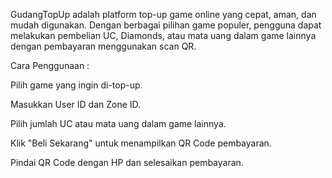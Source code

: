 GudangTopUp adalah platform top-up game online yang cepat, aman, dan mudah digunakan. Dengan berbagai pilihan game populer, pengguna dapat melakukan pembelian UC, Diamonds, atau mata uang dalam game lainnya dengan pembayaran menggunakan scan QR.

Cara Penggunaan :

Pilih game yang ingin di-top-up.

Masukkan User ID dan Zone ID.

Pilih jumlah UC atau mata uang dalam game lainnya.

Klik "Beli Sekarang" untuk menampilkan QR Code pembayaran.

Pindai QR Code dengan HP dan selesaikan pembayaran.